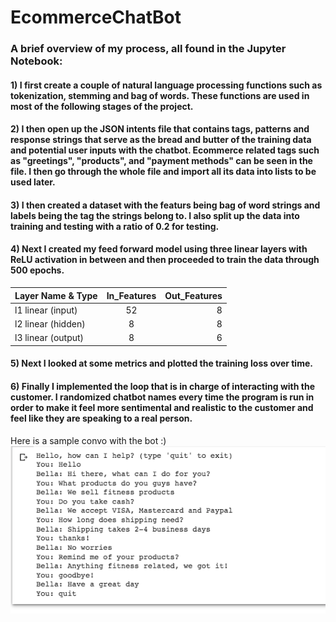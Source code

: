 # EcommerceChatBot

### A brief overview of my process, all found in the Jupyter Notebook:
#### 1) I first create a couple of natural language processing functions such as tokenization, stemming and bag of words. These functions are used in most of the following stages of the project.

#### 2) I then open up the JSON intents file that contains tags, patterns and response strings that serve as the bread and butter of the training data and potential user inputs with the chatbot. Ecommerce related tags such as "greetings", "products", and "payment methods" can be seen in the file. I then go through the whole file and import all its data into lists to be used later.

#### 3) I then created a dataset with the featurs being bag of word strings and labels being the tag the strings belong to. I also split up the data into training and testing with a ratio of 0.2 for testing.

#### 4) Next I created my feed forward model using three linear layers with ReLU activation in between and then proceeded to train the data through 500 epochs.

| Layer Name & Type | In_Features | Out_Features |
| :---              |:---:        |          ---:|
| l1 linear (input)         | 52          | 8            |
| l2 linear (hidden) | 8 | 8 | 
| l3 linear (output) | 8       | 6|

#### 5) Next I looked at some metrics and plotted the training loss over time.

#### 6) Finally I implemented the loop that is in charge of interacting with the customer. I randomized chatbot names every time the program is run in order to make it feel more sentimental and realistic to the customer and feel like they are speaking to a real person.



Here is a sample convo with the bot :)
![Image](https://github.com/akhalifaa/EcommerceChatBot/blob/main/Example%20Convo.png)
